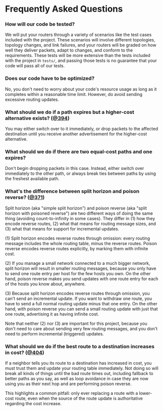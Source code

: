 # Frequently Asked Questions

### How will our code be tested?

We will put your routers through a variety of scenarios like the test cases included with the project. These scenarios will involve different topologies, topology changes, and link failures, and your routers will be graded on how well they deliver packets, adapt to changes, and conform to the requirements. These tests will be more extensive than the tests included with the project in `tests/`, and passing those tests is no guarantee that your code will pass all of our tests.

### Does our code have to be optimized?

No, you don't need to worry about your code's resource usage as long as it completes within a reasonable time limit. However, do avoid sending excessive routing updates.

### What should we do if a path expires but a higher-cost alternative exists? ([@394](https://piazza.com/class/iq6sgotn6pp37f?cid=394))

You may either switch over to it immediately, or drop packets to the affected destination until you receive another advertisement for the higher-cost alternative.

### What should we do if there are two equal-cost paths and one expires?

Don't begin dropping packets in this case. Instead, either switch over immediately to the other path, or always break ties between paths by using the freshest available path.

### What's the difference between split horizon and poison reverse? ([@371](https://piazza.com/class/iq6sgotn6pp37f?cid=371))

Split horizon (aka "simple split horizon") and poison reverse (aka "split horizon with poisoned reverse") are two different ways of doing the same thing (avoiding count-to-infinity in some cases). They differ in (1) how they encode reverse routes, (2) what that means for routing message sizes, and (3) what that means for support for incremental updates.

(1) Split horizon encodes reverse routes through omission: every routing message includes the whole routing table, minus the reverse routes. Poison reverse encodes reverse routes explicitly, by marking them with infinite cost.

(2) If you manage a small network connected to a much bigger network, split horizon will result in smaller routing messages, because you only have to send one route entry per host for the few hosts you own. On the other hand, poison reverse makes you send updates with one route entry for each of the hosts you know about, anywhere.

(3) Because split horizon encodes reverse routes through omission, you can't send an incremental update. If you want to withdraw one route, you have to send a full normal routing update minus that one entry. On the other hand, with poison reverse you can send a small routing update with just that one route, advertising it as having infinite cost.

Note that neither (2) nor (3) are important for this project, because you don't need to care about sending very few routing messages, and you don't need to perform incremental (triggered) updates.

### What should we do if the best route to a destination increases in cost? ([@404](https://piazza.com/class/iq6sgotn6pp37f?cid=404))

If a neighbor tells you its route to a destination has increased in cost, you must trust them and update your routing table immediately. Not doing so will break all kinds of things until the bad route times out, including fallback to better paths as you say, as well as loop avoidance in case they are now using you as their next hop and are performing poison reverse.

This highlights a common pitfall: only ever replacing a route with a lower-cost route, even when the source of the route update is authoritative regarding the cost increase.
